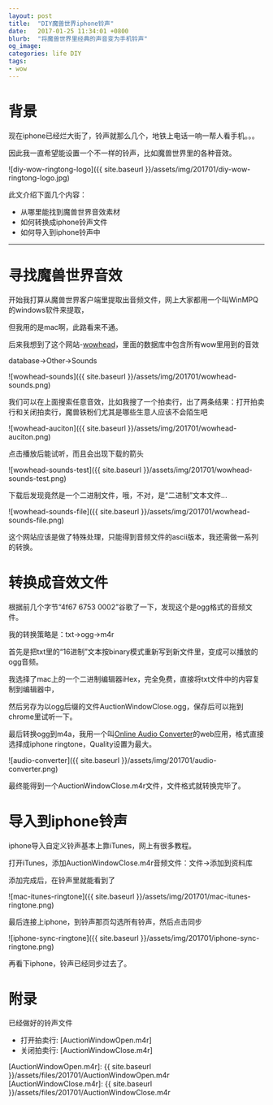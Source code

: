 ```yaml
---
layout: post
title:  "DIY魔兽世界iphone铃声"
date:   2017-01-25 11:34:01 +0800
blurb:  "将魔兽世界里经典的声音变为手机铃声"
og_image:
categories: life DIY
tags:
- wow
---
```


# 背景

现在iphone已经烂大街了，铃声就那么几个，地铁上电话一响一帮人看手机。。。

因此我一直希望能设置一个不一样的铃声，比如魔兽世界里的各种音效。

![diy-wow-ringtong-logo]({{ site.baseurl }}/assets/img/201701/diy-wow-ringtong-logo.jpg)

此文介绍下面几个内容：

- 从哪里能找到魔兽世界音效素材
- 如何转换成iphone铃声文件
- 如何导入到iphone铃声中

--------------------

# 寻找魔兽世界音效

开始我打算从魔兽世界客户端里提取出音频文件，网上大家都用一个叫WinMPQ的windows软件来提取，

但我用的是mac啊，此路看来不通。

后来我想到了这个网站-[wowhead]，里面的数据库中包含所有wow里用到的音效

database->Other->Sounds

![wowhead-sounds]({{ site.baseurl }}/assets/img/201701/wowhead-sounds.png)

我们可以在上面搜索任意音效，比如我搜了一个拍卖行，出了两条结果：打开拍卖行和关闭拍卖行，魔兽铁粉们尤其是哪些生意人应该不会陌生吧

![wowhead-auciton]({{ site.baseurl }}/assets/img/201701/wowhead-auciton.png)

点击播放后能试听，而且会出现下载的箭头

![wowhead-sounds-test]({{ site.baseurl }}/assets/img/201701/wowhead-sounds-test.png)

下载后发现竟然是一个二进制文件，哦，不对，是“二进制”文本文件...

![wowhead-sounds-file]({{ site.baseurl }}/assets/img/201701/wowhead-sounds-file.png)

这个网站应该是做了特殊处理，只能得到音频文件的ascii版本，我还需做一系列的转换。


# 转换成音效文件

根据前几个字节“4f67 6753 0002”谷歌了一下，发现这个是ogg格式的音频文件。

我的转换策略是：txt->ogg->m4r

首先是把txt里的“16进制”文本按binary模式重新写到新文件里，变成可以播放的ogg音频。

我选择了mac上的一个二进制编辑器iHex，完全免费，直接将txt文件中的内容复制到编辑器中，

然后另存为以ogg后缀的文件AuctionWindowClose.ogg，保存后可以拖到chrome里试听一下。

最后转换ogg到m4a，我用一个叫[Online Audio Converter]的web应用，格式直接选择成iphone ringtone，Quality设置为最大。

![audio-converter]({{ site.baseurl }}/assets/img/201701/audio-converter.png)

最终能得到一个AuctionWindowClose.m4r文件，文件格式就转换完毕了。


# 导入到iphone铃声

iphone导入自定义铃声基本上靠iTunes，网上有很多教程。

打开iTunes，添加AuctionWindowClose.m4r音频文件：文件->添加到资料库

添加完成后，在铃声里就能看到了

![mac-itunes-ringtone]({{ site.baseurl }}/assets/img/201701/mac-itunes-ringtone.png)

最后连接上iphone，到铃声那页勾选所有铃声，然后点击同步

![iphone-sync-ringtone]({{ site.baseurl }}/assets/img/201701/iphone-sync-ringtone.png)

再看下iphone，铃声已经同步过去了。


# 附录
已经做好的铃声文件

- 打开拍卖行: [AuctionWindowOpen.m4r]
- 关闭拍卖行: [AuctionWindowClose.m4r]


[wowhead]: http://www.wowhead.com/
[Online Audio Converter]: http://online-audio-converter.com/
[AuctionWindowOpen.m4r]: {{ site.baseurl }}/assets/files/201701/AuctionWindowOpen.m4r
[AuctionWindowClose.m4r]: {{ site.baseurl }}/assets/files/201701/AuctionWindowClose.m4r

